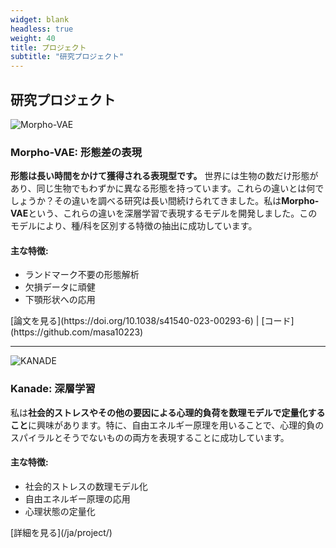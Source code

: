 ```yaml
---
widget: blank
headless: true
weight: 40
title: プロジェクト
subtitle: "研究プロジェクト"
---
```


<div id="projects"></div>

## 研究プロジェクト

<div class="project-item">

<div class="project-header">
  <img src="/images/projects/morpho-vae.png" alt="Morpho-VAE" class="project-thumbnail">
  <div class="project-title">
    <h3>Morpho-VAE: 形態差の表現</h3>
  </div>
</div>

**形態は長い時間をかけて獲得される表現型です。** 世界には生物の数だけ形態があり、同じ生物でもわずかに異なる形態を持っています。これらの違いとは何でしょうか？その違いを調べる研究は長い間続けられてきました。私は**Morpho-VAE**という、これらの違いを深層学習で表現するモデルを開発しました。このモデルにより、種/科を区別する特徴の抽出に成功しています。

<div class="features">
<h4>主な特徴:</h4>
<ul>
<li>ランドマーク不要の形態解析</li>
<li>欠損データに頑健</li>
<li>下顎形状への応用</li>
</ul>
</div>

<div class="links">
[論文を見る](https://doi.org/10.1038/s41540-023-00293-6) | [コード](https://github.com/masa10223)
</div>

</div>

---

<div class="project-item">

<div class="project-header">
  <img src="/images/projects/kanade.png" alt="KANADE" class="project-thumbnail">
  <div class="project-title">
    <h3>Kanade: 深層学習</h3>
  </div>
</div>

私は**社会的ストレスやその他の要因による心理的負荷を数理モデルで定量化すること**に興味があります。特に、自由エネルギー原理を用いることで、心理的負のスパイラルとそうでないものの両方を表現することに成功しています。

<div class="features">
<h4>主な特徴:</h4>
<ul>
<li>社会的ストレスの数理モデル化</li>
<li>自由エネルギー原理の応用</li>
<li>心理状態の定量化</li>
</ul>
</div>

<div class="links">
[詳細を見る](/ja/project/)
</div>

</div>
